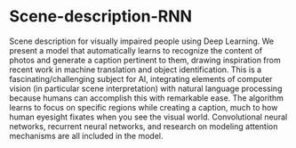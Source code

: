 # Scene-description-RNN
Scene description for visually impaired people using Deep Learning.
We present a model that automatically learns to recognize the content of photos and generate a caption pertinent to them, drawing inspiration from recent work in machine translation and object identification. This is a fascinating/challenging subject for AI, integrating elements of computer vision (in particular scene interpretation) with natural language processing because humans can accomplish this with remarkable ease. The algorithm learns to focus on specific regions while creating a caption, much to how human eyesight fixates when you see the visual world. Convolutional neural networks, recurrent neural networks, and research on modeling attention mechanisms are all included in the model.

